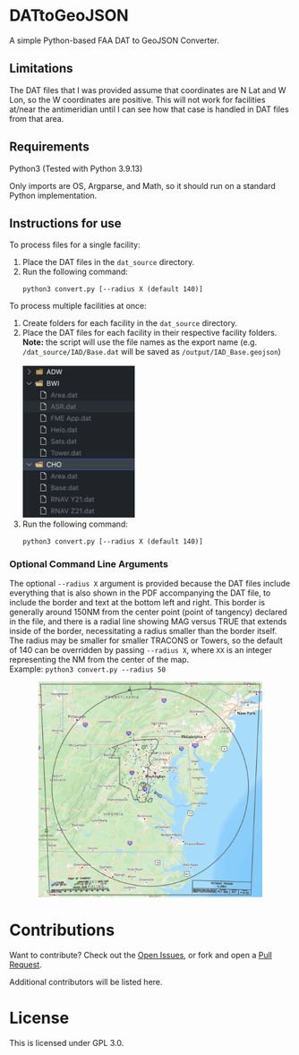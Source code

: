 # DATtoGeoJSON

A simple Python-based FAA DAT to GeoJSON Converter.

## Limitations

The DAT files that I was provided assume that coordinates are N Lat and W Lon, so the W coordinates are positive. This will not work for facilities at/near the antimeridian until I can see how that case is handled in DAT files from that area.

## Requirements

Python3 (Tested with Python 3.9.13)

Only imports are OS, Argparse, and Math, so it should run on a standard Python implementation.

## Instructions for use

To process files for a single facility:

1. Place the DAT files in the `dat_source` directory.
2. Run the following command:
   <br/>
   ```
   python3 convert.py [--radius X (default 140)]
   ```

To process multiple facilities at once:

1. Create folders for each facility in the `dat_source` directory.
2. Place the DAT files for each facility in their respective facility folders.
   <br/>**Note:** the script will use the file names as the export name (e.g. `/dat_source/IAD/Base.dat` will be saved as `/output/IAD_Base.geojson`)
   <br/><br/><img src="./resources/facilities.jpg" alt="Folder Structure" width="200"/>
3. Run the following command:
   <br/>
   ```
   python3 convert.py [--radius X (default 140)]
   ```

### Optional Command Line Arguments

The optional `--radius X` argument is provided because the DAT files include everything that is also shown in the PDF accompanying the DAT file, to include the border and text at the bottom left and right. This border is generally around 150NM from the center point (point of tangency) declared in the file, and there is a radial line showing MAG versus TRUE that extends inside of the border, necessitating a radius smaller than the border itself. The radius may be smaller for smaller TRACONS or Towers, so the default of 140 can be overridden by passing `--radius X`, where `XX` is an integer representing the NM from the center of the map.
<br/>Example: `python3 convert.py --radius 50`
<br/>

<p align="center">
<img src="./resources/border.jpg" alt="Folder Structure" width="400"/>
</p>

# Contributions

Want to contribute? Check out the [Open Issues](https://github.com/misterrodg/DATtoGeoJSON/issues), or fork and open a [Pull Request](https://github.com/misterrodg/DATtoGeoJSON/pulls).

Additional contributors will be listed here.

# License

This is licensed under GPL 3.0.

